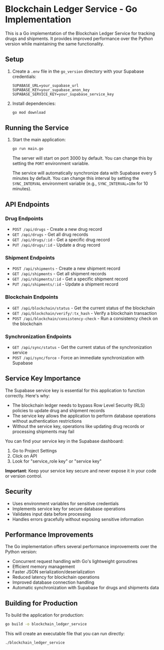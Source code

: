 # Blockchain Ledger Service - Go Implementation

This is a Go implementation of the Blockchain Ledger Service for tracking drugs and shipments. It provides improved performance over the Python version while maintaining the same functionality.

## Setup

1. Create a `.env` file in the `go_version` directory with your Supabase credentials:

   ```
   SUPABASE_URL=your_supabase_url
   SUPABASE_KEY=your_supabase_anon_key
   SUPABASE_SERVICE_KEY=your_supabase_service_key
   ```

2. Install dependencies:

   ```bash
   go mod download
   ```

## Running the Service

1. Start the main application:

   ```bash
   go run main.go
   ```

   The server will start on port 3000 by default. You can change this by setting the `PORT` environment variable.
   
   The service will automatically synchronize data with Supabase every 5 minutes by default. You can change this interval by setting the `SYNC_INTERVAL` environment variable (e.g., `SYNC_INTERVAL=10m` for 10 minutes).

## API Endpoints

### Drug Endpoints

- `POST /api/drugs` - Create a new drug record
- `GET /api/drugs` - Get all drug records
- `GET /api/drugs/:id` - Get a specific drug record
- `PUT /api/drugs/:id` - Update a drug record

### Shipment Endpoints

- `POST /api/shipments` - Create a new shipment record
- `GET /api/shipments` - Get all shipment records
- `GET /api/shipments/:id` - Get a specific shipment record
- `PUT /api/shipments/:id` - Update a shipment record

### Blockchain Endpoints

- `GET /api/blockchain/status` - Get the current status of the blockchain
- `GET /api/blockchain/verify/:tx_hash` - Verify a blockchain transaction
- `POST /api/blockchain/consistency-check` - Run a consistency check on the blockchain

### Synchronization Endpoints

- `GET /api/sync/status` - Get the current status of the synchronization service
- `POST /api/sync/force` - Force an immediate synchronization with Supabase

## Service Key Importance

The Supabase service key is essential for this application to function correctly. Here's why:

- The blockchain ledger needs to bypass Row Level Security (RLS) policies to update drug and shipment records
- The service key allows the application to perform database operations without authentication restrictions
- Without the service key, operations like updating drug records or processing shipments may fail

You can find your service key in the Supabase dashboard:

1. Go to Project Settings
2. Click on API
3. Look for "service_role key" or "service key"

**Important**: Keep your service key secure and never expose it in your code or version control.

## Security

- Uses environment variables for sensitive credentials
- Implements service key for secure database operations
- Validates input data before processing
- Handles errors gracefully without exposing sensitive information

## Performance Improvements

The Go implementation offers several performance improvements over the Python version:

- Concurrent request handling with Go's lightweight goroutines
- Efficient memory management
- Faster JSON serialization/deserialization
- Reduced latency for blockchain operations
- Improved database connection handling
- Automatic synchronization with Supabase for drugs and shipments data

## Building for Production

To build the application for production:

```bash
go build -o blockchain_ledger_service
```

This will create an executable file that you can run directly:

```bash
./blockchain_ledger_service
```